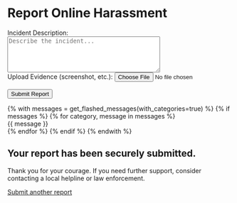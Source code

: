 <!DOCTYPE html>
<html lang="en">
<head>
    <meta charset="UTF-8">
    <title>Online Harassment Reporting Dashboard</title>
    <link rel="stylesheet" href="{{ url_for('static', filename='style.css') }}">
</head>
<body>
    <h1>Report Online Harassment</h1>
    <form method="post" enctype="multipart/form-data">
        <label for="report_text">Incident Description:</label><br>
        <textarea name="report_text" required rows="5" cols="40" placeholder="Describe the incident..."></textarea><br>
        <label for="attachment">Upload Evidence (screenshot, etc.):</label>
        <input type="file" name="attachment" accept="image/*,application/pdf"><br><br>
        <button type="submit">Submit Report</button>
    </form>
    {% with messages = get_flashed_messages(with_categories=true) %}
      {% if messages %}
        {% for category, message in messages %}
          <div class="flash {{ category }}">{{ message }}</div>
        {% endfor %}
      {% endif %}
    {% endwith %}
</body>
</html>
<!DOCTYPE html>
<html lang="en">
<head>
    <meta charset="UTF-8">
    <title>Report Submitted</title>
</head>
<body>
    <h2>Your report has been securely submitted.</h2>
    <p>Thank you for your courage. If you need further support, consider contacting a local helpline or law enforcement.</p>
    <a href="{{ url_for('index') }}">Submit another report</a>
</body>
</html>
